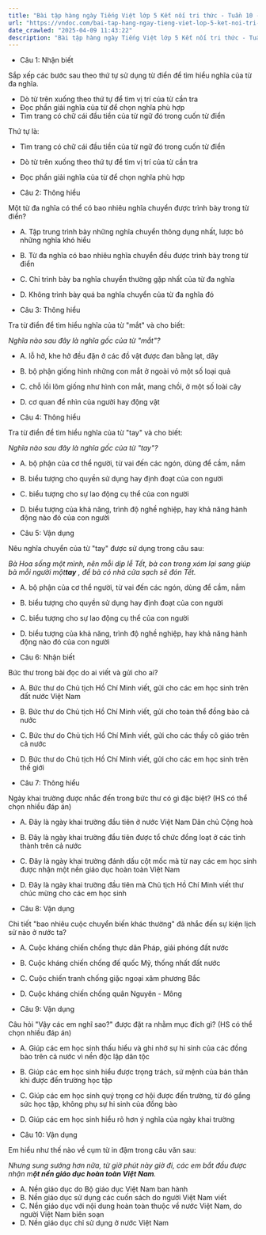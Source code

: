 ```yaml
---
title: "Bài tập hàng ngày Tiếng Việt lớp 5 Kết nối tri thức - Tuần 10 - Thứ 2 gồm các câu hỏi tổng hợp nội dung Đọc hiểu văn bản và Luyện từ và câu được học ở Tuần 10 trong chương trình Tiếng Việt lớp 5 Tập 1 Kết nối tri thức."
url: "https://vndoc.com/bai-tap-hang-ngay-tieng-viet-lop-5-ket-noi-tri-thuc-tuan-10-thu-2-331242"
date_crawled: "2025-04-09 11:43:22"
description: "Bài tập hàng ngày Tiếng Việt lớp 5 Kết nối tri thức - Tuần 10 - Thứ 2 gồm các câu hỏi tổng hợp nội dung Đọc hiểu văn bản và Luyện từ và câu được học ở Tuần 10 trong chương trình Tiếng Việt lớp 5 Tập 1 Kết nối tri thức."
---
```


* Câu 1:  Nhận biết

Sắp xếp các bước sau theo thứ tự sử dụng từ điển để tìm hiểu nghĩa của từ đa nghĩa.

  * Dò từ trên xuống theo thứ tự để tìm vị trí của từ cần tra
  * Đọc phần giải nghĩa của từ để chọn nghĩa phù hợp
  * Tìm trang có chữ cái đầu tiền của từ ngữ đó trong cuốn từ điển



Thứ tự là:

  * Tìm trang có chữ cái đầu tiền của từ ngữ đó trong cuốn từ điển
  * Dò từ trên xuống theo thứ tự để tìm vị trí của từ cần tra
  * Đọc phần giải nghĩa của từ để chọn nghĩa phù hợp



* Câu 2:  Thông hiểu

Một từ đa nghĩa có thể có bao nhiêu nghĩa chuyển được trình bày trong từ điển?

  * A. Tập trung trình bày những nghĩa chuyển thông dụng nhất, lược bỏ những nghĩa khó hiểu 
  * B. Từ đa nghĩa có bao nhiêu nghĩa chuyển đều được trình bày trong từ điển 
  * C. Chỉ trình bày ba nghĩa chuyển thường gặp nhất của từ đa nghĩa 
  * D. Không trình bày quá ba nghĩa chuyển của từ đa nghĩa đó 



* Câu 3:  Thông hiểu

Tra từ điển để tìm hiểu nghĩa của từ "mắt" và cho biết:

_Nghĩa nào sau đây là nghĩa gốc của từ "mắt"?_

  * A. lỗ hở, khe hở đều đặn ở các đồ vật được đan bằng lạt, dây 
  * B. bộ phận giống hình những con mắt ở ngoài vỏ một số loại quả 
  * C. chỗ lồi lõm giống như hình con mắt, mang chồi, ở một số loài cây 
  * D. cơ quan để nhìn của người hay động vật 



* Câu 4:  Thông hiểu

Tra từ điển để tìm hiểu nghĩa của từ "tay" và cho biết:

_Nghĩa nào sau đây là nghĩa gốc của từ "tay"?_

  * A. bộ phận của cơ thể người, từ vai đến các ngón, dùng để cầm, nắm 
  * B. biểu tượng cho quyền sử dụng hay định đoạt của con người 
  * C. biểu tượng cho sự lao động cụ thể của con người 
  * D. biểu tượng của khả năng, trình độ nghề nghiệp, hay khả năng hành động nào đó của con người 



* Câu 5:  Vận dụng

Nêu nghĩa chuyển của từ "tay" được sử dụng trong câu sau:

_Bà Hoa sống một mình, nên mỗi dịp lễ Tết, bà con trong xóm lại sang giúp bà mỗi người một**tay** , để bà có nhà cửa sạch sẽ đón Tết._

  * A. bộ phận của cơ thể người, từ vai đến các ngón, dùng để cầm, nắm 
  * B. biểu tượng cho quyền sử dụng hay định đoạt của con người 
  * C. biểu tượng cho sự lao động cụ thể của con người 
  * D. biểu tượng của khả năng, trình độ nghề nghiệp, hay khả năng hành động nào đó của con người 



* Câu 6:  Nhận biết

Bức thư trong bài đọc do ai viết và gửi cho ai?

  * A. Bức thư do Chủ tịch Hồ Chí Minh viết, gửi cho các em học sinh trên đất nước Việt Nam 
  * B. Bức thư do Chủ tịch Hồ Chí Minh viết, gửi cho toàn thể đồng bào cả nước 
  * C. Bức thư do Chủ tịch Hồ Chí Minh viết, gửi cho các thầy cô giáo trên cả nước 
  * D. Bức thư do Chủ tịch Hồ Chí Minh viết, gửi cho các em học sinh trên thế giới 



* Câu 7:  Thông hiểu

Ngày khai trường được nhắc đến trong bức thư có gì đặc biệt? (HS có thể chọn nhiều đáp án)

  * A. Đây là ngày khai trường đầu tiên ở nước Việt Nam Dân chủ Cộng hoà 
  * B. Đây là ngày khai trường đầu tiên được tổ chức đồng loạt ở các tỉnh thành trên cả nước 
  * C. Đây là ngày khai trường đánh dấu cột mốc mà từ nay các em học sinh được nhận một nền giáo dục hoàn toàn Việt Nam 
  * D. Đây là ngày khai trường đầu tiên mà Chủ tịch Hồ Chí Minh viết thư chúc mừng cho các em học sinh 



* Câu 8:  Vận dụng

Chi tiết "bao nhiêu cuộc chuyển biến khác thường" đã nhắc đến sự kiện lịch sử nào ở nước ta?

  * A. Cuộc kháng chiến chống thực dân Pháp, giải phóng đất nước 
  * B. Cuộc kháng chiến chống đế quốc Mỹ, thống nhất đất nước 
  * C. Cuộc chiến tranh chống giặc ngoại xâm phương Bắc 
  * D. Cuộc kháng chiến chống quân Nguyên - Mông 



* Câu 9:  Vận dụng

Câu hỏi "Vậy các em nghĩ sao?" được đặt ra nhằm mục đích gì? (HS có thể chọn nhiều đáp án)

  * A. Giúp các em học sinh thấu hiểu và ghi nhớ sự hi sinh của các đồng bào trên cả nước vì nền độc lập dân tộc 
  * B. Giúp các em học sinh hiểu được trọng trách, sứ mệnh của bản thân khi được đến trường học tập 
  * C. Giúp các em học sinh quý trọng cơ hội được đến trường, từ đó gắng sức học tập, không phụ sự hi sinh của đồng bào 
  * D. Giúp các em học sinh hiểu rõ hơn ý nghĩa của ngày khai trường 



* Câu 10:  Vận dụng

Em hiểu như thế nào về cụm từ in đậm trong câu văn sau:

_Nhưng sung sướng hơn nữa, từ giờ phút này giờ đi, các em bắt đầu được nhận m**ột nền giáo dục hoàn toàn Việt Nam**._

  * A. Nền giáo dục do Bộ giáo dục Việt Nam ban hành 
  * B. Nền giáo dục sử dụng các cuốn sách do người Việt Nam viết 
  * C. Nền giáo dục với nội dung hoàn toàn thuộc về nước Việt Nam, do người Việt Nam biên soạn 
  * D. Nền giáo dục chỉ sử dụng ở nước Việt Nam 


